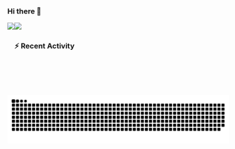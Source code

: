 ### Hi there 👋

<!--
**guanz42/guanz42** is a ✨ _special_ ✨ repository because its `README.md` (this file) appears on your GitHub profile.

Here are some ideas to get you started:

- 🔭 I’m currently working on ...
- 🌱 I’m currently learning ...
- 👯 I’m looking to collaborate on ...
- 🤔 I’m looking for help with ...
- 💬 Ask me about ...
- 📫 How to reach me: ...
- 😄 Pronouns: ...
- ⚡ Fun fact: ...
-->

<div>
    <img height="165" align="left" src="https://github-readme-stats.vercel.app/api?username=guanz42&theme=nord&show_icons=true" />
    <img src="https://github-readme-stats.vercel.app/api/top-langs/?username=guanz42&hide=c&theme=nord&langs_count=6&layout=compact" />
</div>

### :zap: Recent Activity

<!--START_SECTION:activity-->
<!--END_SECTION:activity-->

![](https://raw.githubusercontent.com/guanz42/guanz42/output/github-contribution-grid-snake.svg)
